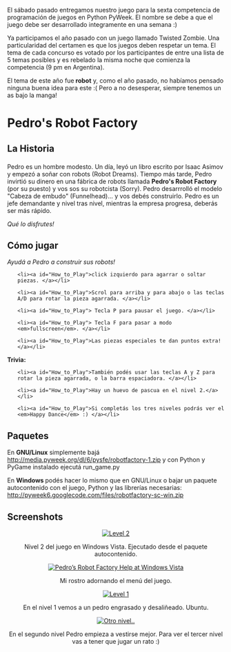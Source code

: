 <html><body><p>El sábado pasado entregamos nuestro juego para la sexta competencia de programación de juegos en Python PyWeek. El nombre se debe a que el juego debe ser desarrollado integramente en una semana :)



Ya participamos el año pasado con un juego llamado Twisted Zombie. Una particularidad del certamen es que los juegos deben respetar un tema. El tema de cada concurso es votado por los participantes de entre una lista de 5 temas posibles y es rebelado la misma noche que comienza la competencia (9 pm en Argentina).



El tema de este año fue<strong> robot</strong> y, como el año pasado, no habíamos pensado ninguna buena idea para este :( Pero a no desesperar, siempre tenemos un as bajo la manga!



<!--more-->

</p><h1><a id="Pedro's_Robot_Factory">Pedro's Robot Factory</a></h1>

<h2><a id="The_Story">La Historia

</a></h2>

<a id="The_Story">Pedro es un hombre modesto. Un día, leyó un libro escrito por Isaac Asimov y empezó a soñar con robots (Robot Dreams). Tiempo más tarde, Pedro invirtió su dinero en una fábrica de robots llamada <strong>Pedro's Robot Factory</strong> (por su puesto) y vos sos su robotcista (Sorry). Pedro desarrrolló el modelo "Cabeza de embudo" (Funnelhead)... y vos debés construirlo. Pedro es un jefe demandante y nivel tras nivel, mientras la empresa progresa, deberás ser más rápido. </a>



<a id="The_Story"><em>Qué lo disfrutes!</em> </a>

<h2><a id="How_to_Play">Cómo jugar</a></h2>

<a id="How_to_Play"><em>Ayudá a Pedro a construir sus robots!</em> </a>

<ol>

	<li><a id="How_to_Play">click izquierdo para agarrar o soltar piezas. </a></li>

	<li><a id="How_to_Play">Scrol para arriba y para abajo o las teclas A/D para rotar la pieza agarrada. </a></li>

	<li><a id="How_to_Play"> Tecla P para pausar el juego. </a></li>

	<li><a id="How_to_Play"> Tecla F para pasar a modo <em>fullscreen</em>. </a></li>

	<li><a id="How_to_Play">Las piezas especiales te dan puntos extra!</a></li>

</ol>

<a id="How_to_Play"><strong>Trivia: </strong> </a>

<ol>

	<li><a id="How_to_Play">También podés usar las teclas A y Z para rotar la pieza agarrada, o la barra espaciadora. </a></li>

	<li><a id="How_to_Play">Hay un huevo de pascua en el nivel 2.</a></li>

	<li><a id="How_to_Play">Si completás los tres niveles podrás ver el <em>Happy Dance</em> :) </a></li>

</ol>

<h2><a id="Screenshots">Paquetes</a></h2>

En <strong>GNU/Linux</strong> simplemente bajá <a href="http://media.pyweek.org/dl/6/pysfe/robotfactory-1.zip" title="Source code" target="_blank">http://media.pyweek.org/dl/6/pysfe/robotfactory-1.zip</a> y con Python y PyGame instalado ejecutá run_game.py



En <strong>Windows </strong>podés hacer lo mismo que en GNU/Linux o bajar un paquete autocontenido con el juego, Python y las librerías necesarias: <a href="http://pyweek6.googlecode.com/files/robotfactory-sc-win.zip" title="Windows" target="_blank">http://pyweek6.googlecode.com/files/robotfactory-sc-win.zip</a>

<h2><a id="Screenshots">Screenshots</a></h2>

<center>

<a href="/wp-content/uploads/2008/04/robot-level2-vista.jpg" title="Level 2"><img src="http://www.juanjoconti.com.ar/wp-content/uploads/2008/04/robot-level2-vista.thumbnail.jpg" alt="Level 2"></a>

Nivel 2 del juego en Windows Vista. Ejecutado desde el paquete autocontenido.</center><center>

<a href="/wp-content/uploads/2008/04/robot-help-vista.jpg" title="Pedro’s Robot Factory Help at Windows Vista"><img src="http://www.juanjoconti.com.ar/wp-content/uploads/2008/04/robot-help-vista.thumbnail.jpg" alt="Pedro’s Robot Factory Help at Windows Vista"></a>

Mi rostro adornando el menú del juego.</center><center>

<a href="/wp-content/uploads/2008/04/pantallazo-robot-factory.png" title="Level 1"><img src="http://www.juanjoconti.com.ar/wp-content/uploads/2008/04/pantallazo-robot-factory.thumbnail.png" alt="Level 1"></a>

En el nivel 1 vemos a un pedro engrasado y desaliñeado. Ubuntu.</center><center>

<a href="/wp-content/uploads/2008/04/pantallazo-robot-factory-1.png" title="Otro nivel.."><img src="http://www.juanjoconti.com.ar/wp-content/uploads/2008/04/pantallazo-robot-factory-1.thumbnail.png" alt="Otro nivel.."></a>

En el segundo nivel Pedro empieza a vestirse mejor. Para ver el tercer nivel vas a tener que jugar un rato :)</center><center> </center></body></html>